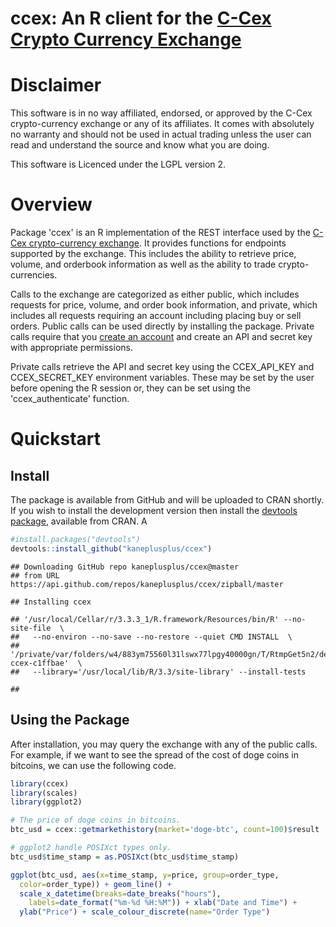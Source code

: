 
<!-- README.md is generated from README.Rmd. Please edit that file -->
ccex: An R client for the [C-Cex Crypto Currency Exchange](https://c-cex.com)
=============================================================================

Disclaimer
==========

This software is in no way affiliated, endorsed, or approved by the
C-Cex crypto-currency exchange or any of its affiliates. It comes with
absolutely no warranty and should not be used in actual trading unless
the user can read and understand the source and know what you are doing.

This software is Licenced under the LGPL version 2.

Overview
========

Package 'ccex' is an R implementation of the REST interface used by the
[C-Cex crypto-currency exchange](https://c-cex.com/). It provides
functions for endpoints supported by the exchange. This includes the
ability to retrieve price, volume, and orderbook information as well as
the ability to trade crypto-currencies.

Calls to the exchange are categorized as either public, which includes
requests for price, volume, and order book information, and private,
which includes all requests requiring an account including placing buy
or sell orders. Public calls can be used directly by installing the
package. Private calls require that you [create an
account](https://c-cex.com/?id=reg) and create an API and secret key
with appropriate permissions.

Private calls retrieve the API and secret key using the CCEX\_API\_KEY
and CCEX\_SECRET\_KEY environment variables. These may be set by the
user before opening the R session or, they can be set using the
'ccex\_authenticate' function.

Quickstart
==========

Install
-------

The package is available from GitHub and will be uploaded to CRAN
shortly. If you wish to install the development version then install the
[devtools package](https://CRAN.R-project.org/package=devtools),
available from CRAN. A

``` r
#install.packages("devtools")
devtools::install_github("kaneplusplus/ccex")
```

    ## Downloading GitHub repo kaneplusplus/ccex@master
    ## from URL https://api.github.com/repos/kaneplusplus/ccex/zipball/master

    ## Installing ccex

    ## '/usr/local/Cellar/r/3.3.3_1/R.framework/Resources/bin/R' --no-site-file  \
    ##   --no-environ --no-save --no-restore --quiet CMD INSTALL  \
    ##   '/private/var/folders/w4/883ym75560l31lswx77lpgy40000gn/T/RtmpGet5n2/devtools29dd48c29344/kaneplusplus-ccex-c1ffbae'  \
    ##   --library='/usr/local/lib/R/3.3/site-library' --install-tests

    ## 

Using the Package
-----------------

After installation, you may query the exchange with any of the public
calls. For example, if we want to see the spread of the cost of doge
coins in bitcoins, we can use the following code.

``` r
library(ccex)
library(scales)
library(ggplot2)

# The price of doge coins in bitcoins.
btc_usd = ccex::getmarkethistory(market='doge-btc', count=100)$result

# ggplot2 handle POSIXct types only.
btc_usd$time_stamp = as.POSIXct(btc_usd$time_stamp)

ggplot(btc_usd, aes(x=time_stamp, y=price, group=order_type, 
  color=order_type)) + geom_line() + 
  scale_x_datetime(breaks=date_breaks("hours"), 
    labels=date_format("%m-%d %H:%M")) + xlab("Date and Time") +
  ylab("Price") + scale_colour_discrete(name="Order Type")
```

[](inst/doc/README_files/figure-markdown_github-hard_line_breaks/unnamed-chunk-2-1.png)

